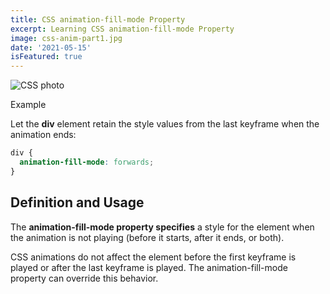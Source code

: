 ```yaml
---
title: CSS animation-fill-mode Property
excerpt: Learning CSS animation-fill-mode Property
image: css-anim-part1.jpg
date: '2021-05-15'
isFeatured: true
---
```


![CSS photo](/images/posts/css-anim-part1.jpg)

Example

Let the **div** element retain the style values from the last keyframe when the animation ends:

```css
div {
  animation-fill-mode: forwards;
}
```

## Definition and Usage
The **animation-fill-mode property specifies** a style for the element when the animation is not playing (before it starts, after it ends, or both).

CSS animations do not affect the element before the first keyframe is played or after the last keyframe is played. The animation-fill-mode property can override this behavior.

